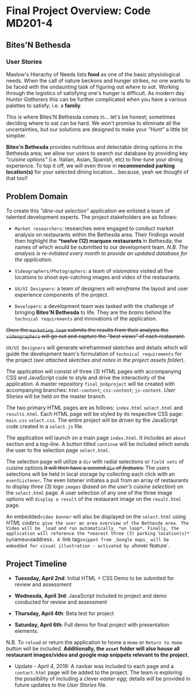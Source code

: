 # Final Project Overview: Code MD201-4

## Bites'N Bethesda 

### User Stories

Maslow's Hierachy of Needs lists **food** as one of the basic physiological needs. When the call of nature beckons and hunger strikes, no one wants to be faced with the undaunting task of figuring out _where to eat_. Working through the logistics of satisfying one's hunger is difficult. As modern day _Hunter Gatherers_ this can be further complicated when you have a various palettes to satisfy; i.e. a **family**.

This is where Bites'N Bethesda comes in... let's be honest; sometimes deciding where to eat can be hard. We won't promise to eliminate all the uncertainties, but our solutions are designed to make your _"Hunt"_ a little bit simplier.

**Bites'n Bethesda** provides nutritious and delectable dining options in the Bethesda area; we allow our users to search our database by providing key _"cuisine options"_ (i.e. Italian, Asian, Spanish, etc) to fine-tune your dining experience. To top it off, we will even throw in **recommended parking location(s)** for your selected dining location... because, yeah we thought of that too!!

## Problem Domain

To create this _"dine-out selection"_ application we enlisted a team of talented development experts. The project stakeholders are as follows:

- `Market researchers`: researches were engaged to conduct market analysis on restaurants within the Bethesda area. Their findings would then highlight the ***twelve (12) marquee restaurants** in Bethesda; the names of which would be submitted to our development team. _N.B. The analysis is re-initiated every month to provide an updated database for the application_.

- `Videographers/Photographers`: a team of _visionaires_ visited all five locations to shoot eye-catching images and video of the restaurants.

- `UX/UI Designers`: a team of designers will _wireframe_ the layout and user experience components of the project.

- `Developers`: a development team was tasked with the challenge of bringing **Bites'N Bethesda** to life. They are the _brains_ behind the `technical requirements` and innovations of the application.

~~Once the `marketing team` submits the results from their analysis the `videographers` will go out and capture the _"best views"_ of each restaurant.~~

`UX/UI Designers` will generate wireframmed sketches and details which will guide the development team's formulation of `technical requirements` for the project (_see attached sketches and notes in the project assets folder_).

The application will consist of three (3) HTML pages with accompanying CSS and JavaScript code to style and drive the interactivity of the application. A master repository `final_bnbproject` will be created with accompanying branches: `html-content`; `css-content`; `js-content`. _User Stories_ will be held on the master branch.

The two primary HTML pages are as follows: `index.html` `select.html` and `results.html`. Each HTML page will be styled by its respective CSS page: `main.css` `select.css`. The entire project will be driven by the JavaScript code created in a `select.js` file.

The application will launch on a main page `index.html`. It includes an `about` section and a *tag-line*. A button titled `continue` will be included which sends the user to the selection page `select.html`.

The selection page will utilize a `div` with radial selections or `field sets` of cuisine options.~~It will then have a second `div` of *features*.~~ The users selections will be held in local storage by collecting each click with an `eventListener`. The even listener initiates a pull from an array of restaurants to display *three (3) logo* `images` (_based on the user's cuisine selection_) on the `select.html` page. A user selection of any one of the three image options will `display a result` of the restaurant image on the `result.html` page.

An embedded`video banner` will also be displayed on the `select.html` using *HTML code*` to give the user an area overview of the Bethesda area. The Video will be _load and run automatically_ *on loop*. Finally, the application will reference the *nearest three (3) parking location(s)* by `name` and `address`. A `link tag` snippet from _Google maps_ will be embedded for visual illustration - activated by a `hover feature`.

## Project Timeline

- **Tuessday, April 2nd**: Initial HTML + CSS Demo to be submited for review and assessment

- **Wednesda, April 3rd**: JavaScript included to project and demo conducted for review and assessment

- **Thursday, April 4th**: Beta test for project

- **Saturday, April 6th**: Full demo for final project with presentation elements.

N.B. To `reload` or return the application to home a `Home` or `Return to Home` button will be included. **Additionally, the `asset` folder will also house all restaurant images/video and google map snippets relevant to the project.**

* Update - April 4, 2019: A navbar was included to each page and a `contact.html` page will be added to the project. The team is exploring the possibility of including a clever _easter egg_; details will be provided in future updates to the _User Stories_ file.